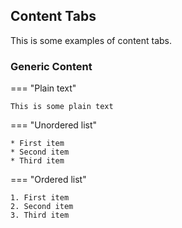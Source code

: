 ## Content Tabs

This is some examples of content tabs.

### Generic Content

=== "Plain text"

    This is some plain text

=== "Unordered list"

    * First item
    * Second item
    * Third item
    
=== "Ordered list"

    1. First item
    2. Second item
    3. Third item
    
        